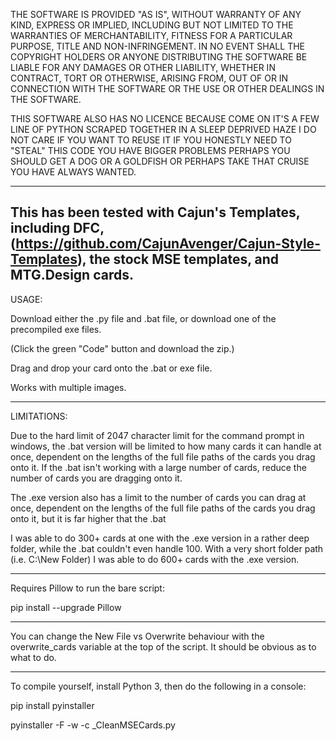 THE SOFTWARE IS PROVIDED "AS IS", WITHOUT WARRANTY OF ANY KIND, EXPRESS OR IMPLIED, INCLUDING BUT NOT LIMITED TO THE WARRANTIES OF MERCHANTABILITY, FITNESS FOR A PARTICULAR PURPOSE, TITLE AND NON-INFRINGEMENT. IN NO EVENT SHALL THE COPYRIGHT HOLDERS OR ANYONE DISTRIBUTING THE SOFTWARE BE LIABLE FOR ANY DAMAGES OR OTHER LIABILITY, WHETHER IN CONTRACT, TORT OR OTHERWISE, ARISING FROM, OUT OF OR IN CONNECTION WITH THE SOFTWARE OR THE USE OR OTHER DEALINGS IN THE SOFTWARE.

THIS SOFTWARE ALSO HAS NO LICENCE BECAUSE COME ON IT'S A FEW LINE OF PYTHON SCRAPED TOGETHER IN A SLEEP DEPRIVED HAZE I DO NOT CARE IF YOU WANT TO REUSE IT IF YOU HONESTLY NEED TO "STEAL" THIS CODE YOU HAVE BIGGER PROBLEMS PERHAPS YOU SHOULD GET A DOG OR A GOLDFISH OR PERHAPS TAKE THAT CRUISE YOU HAVE ALWAYS WANTED.

---
This has been tested with Cajun's Templates, including DFC, (https://github.com/CajunAvenger/Cajun-Style-Templates), the stock MSE templates, and MTG.Design cards.
--- 

USAGE:

Download either the .py file and .bat file, or download one of the precompiled exe files.

(Click the green "Code" button and download the zip.)

Drag and drop your card onto the .bat or exe file.

Works with multiple images.

---
LIMITATIONS:

Due to the hard limit of 2047 character limit for the command prompt in windows, the .bat version will be limited to how many cards it can handle at once, dependent on the lengths of the full file paths of the cards you drag onto it. If the .bat isn't working with a large number of cards, reduce the number of cards you are dragging onto it.

The .exe version also has a limit to the number of cards you can drag at once, dependent on the lengths of the full file paths of the cards you drag onto it, but it is far higher that the .bat

I was able to do 300+ cards at one with the .exe version in a rather deep folder, while the .bat couldn't even handle 100. With a very short folder path (i.e. C:\New Folder) I was able to do 600+ cards with the .exe version.

---

Requires Pillow to run the bare script:

pip install --upgrade Pillow

---

You can change the New File vs Overwrite behaviour with the overwrite_cards variable at the top of the script. It should be obvious as to what to do.

---

To compile yourself, install Python 3, then do the following in a console:

pip install pyinstaller

pyinstaller -F -w -c _CleanMSECards.py